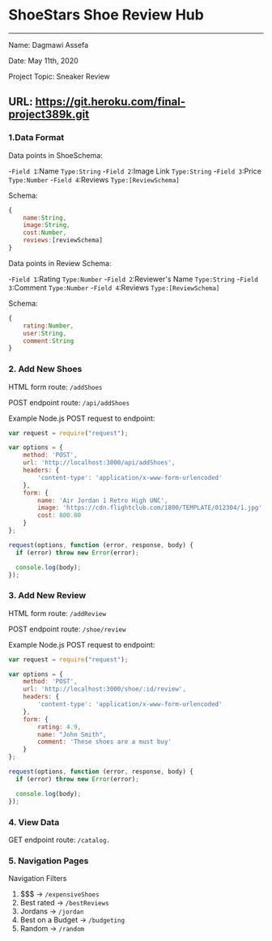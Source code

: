 # ShoeStars Shoe Review Hub

---

Name: Dagmawi Assefa

Date: May 11th, 2020

Project Topic: Sneaker Review

URL: https://git.heroku.com/final-project389k.git
---

### 1.Data Format

Data points in ShoeSchema:

-`Field 1`:Name              `Type:String`
-`Field 2`:Image Link        `Type:String`
-`Field 3`:Price             `Type:Number`
-`Field 4`:Reviews           `Type:[ReviewSchema]`

Schema:
```javascript
{
    name:String,
    image:String,
    cost:Number,
    reviews:[reviewSchema]
}
```

Data points in Review Schema:

-`Field 1`:Rating            `Type:Number`
-`Field 2`:Reviewer's Name   `Type:String`
-`Field 3`:Comment           `Type:Number`
-`Field 4`:Reviews           `Type:[ReviewSchema]`

Schema:
```javascript
{
    rating:Number,
    user:String,
    comment:String
}
```

### 2. Add New Shoes

HTML form route: `/addShoes`

POST endpoint route: `/api/addShoes`

Example Node.js POST request to endpoint: 
```javascript
var request = require("request");

var options = { 
    method: 'POST',
    url: 'http://localhost:3000/api/addShoes',
    headers: { 
        'content-type': 'application/x-www-form-urlencoded' 
    },
    form: { 
        name: 'Air Jordan 1 Retro High UNC', 
        image: 'https://cdn.flightclub.com/1800/TEMPLATE/012304/1.jpg',
        cost: 800.00
    } 
};

request(options, function (error, response, body) {
  if (error) throw new Error(error);

  console.log(body);
});
```

### 3. Add New Review

HTML form route: `/addReview`

POST endpoint route: `/shoe/review`

Example Node.js POST request to endpoint: 
```javascript
var request = require("request");

var options = { 
    method: 'POST',
    url: 'http://localhost:3000/shoe/:id/review',
    headers: { 
        'content-type': 'application/x-www-form-urlencoded' 
    },
    form: { 
        rating: 4.9,
        name: "John Smith", 
        comment: 'These shoes are a must buy'
    } 
};

request(options, function (error, response, body) {
  if (error) throw new Error(error);

  console.log(body);
});
```

### 4. View Data

GET endpoint route: `/catalog.`

### 5. Navigation Pages

Navigation Filters
1. $$$ -> `/expensiveShoes`
2. Best rated -> `/bestReviews`
3. Jordans -> `/jordan`
4. Best on a Budget -> `/budgeting`
5. Random -> `/random`
